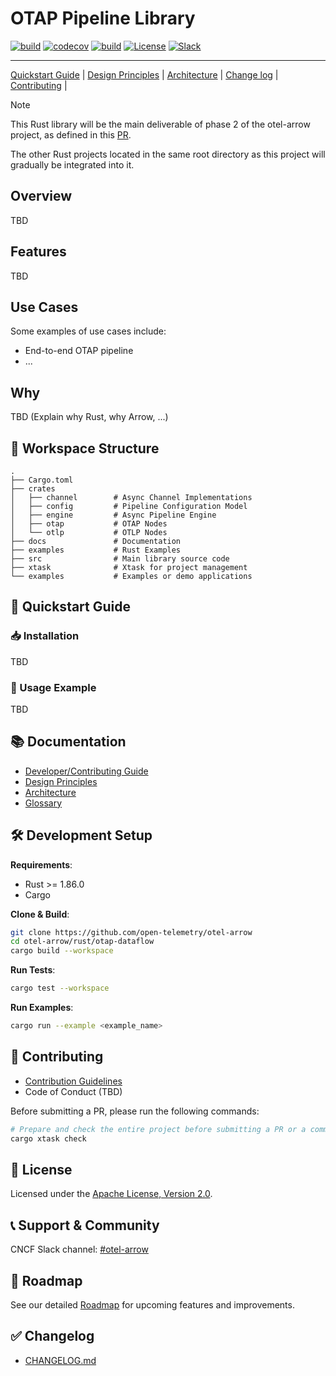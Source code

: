 # OTAP Pipeline Library

[![build](https://github.com/open-telemetry/otel-arrow/actions/workflows/rust-ci.yml/badge.svg)](https://github.com/open-telemetry/otel-arrow/actions/workflows/rust-ci.yml)
[![codecov](https://codecov.io/gh/open-telemetry/otel-arrow/graph/badge.svg?token=tmWKFoMT2G)](https://codecov.io/gh/open-telemetry/otel-arrow)
[![build](https://github.com/open-telemetry/otel-arrow/actions/workflows/rust-audit.yml/badge.svg)](https://github.com/open-telemetry/otel-arrow/actions/workflows/rust-audit.yml)
[![License](https://img.shields.io/badge/License-Apache_2.0-blue.svg)](https://opensource.org/licenses/Apache-2.0)
[![Slack](https://img.shields.io/badge/Slack-OTEL_Arrow-purple)](https://cloud-native.slack.com/archives/C07S4Q67LTF)

----

[Quickstart Guide](#-quickstart-guide) | [Design Principles](docs/design-principles.md) | [Architecture](docs/architecture.md) | [Change log](CHANGELOG.md) | [Contributing](CONTRIBUTING.md) |

> [!NOTE]
> This Rust library will be the main deliverable of phase 2 of the
> otel-arrow project, as defined in this
> [PR](https://github.com/open-telemetry/community/pull/2634).
>
> The other Rust projects located in the same root directory as this project
> will gradually be integrated into it.

## Overview

TBD

## Features

TBD

## Use Cases

Some examples of use cases include:

- End-to-end OTAP pipeline
- ...

## Why

TBD (Explain why Rust, why Arrow, ...)

## 🚧 Workspace Structure

```text
.
├── Cargo.toml
├── crates
│   ├── channel        # Async Channel Implementations
│   ├── config         # Pipeline Configuration Model
│   ├── engine         # Async Pipeline Engine
│   ├── otap           # OTAP Nodes
│   └── otlp           # OTLP Nodes
├── docs               # Documentation
├── examples           # Rust Examples
├── src                # Main library source code
├── xtask              # Xtask for project management
└── examples           # Examples or demo applications
```

## 🚀 Quickstart Guide

### 📥 Installation

TBD

### 🎯 Usage Example

TBD

## 📚 Documentation

- [Developer/Contributing Guide](CONTRIBUTING.md)
- [Design Principles](docs/design-principles.md)
- [Architecture](docs/architecture.md)
- [Glossary](docs/glossary.md)

## 🛠️ Development Setup

**Requirements**:

- Rust >= 1.86.0
- Cargo

**Clone & Build**:

```bash
git clone https://github.com/open-telemetry/otel-arrow
cd otel-arrow/rust/otap-dataflow
cargo build --workspace
```

**Run Tests**:

```bash
cargo test --workspace
```

**Run Examples**:

```bash
cargo run --example <example_name>
```

## 🧩 Contributing

- [Contribution Guidelines](CONTRIBUTING.md)
- Code of Conduct (TBD)

Before submitting a PR, please run the following commands:

```bash
# Prepare and check the entire project before submitting a PR or a commit
cargo xtask check
```

## 📝 License

Licensed under the [Apache License, Version 2.0](LICENSE).

## 📞 Support & Community

CNCF Slack channel: [#otel-arrow](https://slack.cncf.io/)

## 🌟 Roadmap

See our detailed [Roadmap](ROADMAP.md) for upcoming features and improvements.

## ✅ Changelog

- [CHANGELOG.md](CHANGELOG.md)
